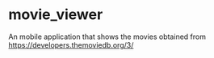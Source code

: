 # movie_viewer

An mobile application that shows the movies obtained from https://developers.themoviedb.org/3/